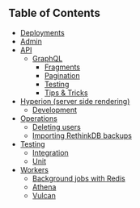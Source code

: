## Table of Contents

- [Deployments](deployments.md)
- [Admin](admin/intro.md)
- [API](api/intro.md)
  - [GraphQL](api/graphql/intro.md)
    - [Fragments](api/graphql/fragments.md)
    - [Pagination](api/graphql/pagination.md)
    - [Testing](api/graphql/testing.md)
    - [Tips & Tricks](api/graphql/tips-and-tricks.md)
- [Hyperion (server side rendering)](<hyperion%20(server%20side%20rendering)/intro.md>)
  - [Development](<hyperion%20(server%20side%20rendering)/development.md>)
- [Operations](operations/intro.md)
  - [Deleting users](operations/deleting-users.md)
  - [Importing RethinkDB backups](operations/importing-rethinkdb-backups.md)
- [Testing](testing/intro.md)
  - [Integration](testing/integration.md)
  - [Unit](testing/unit.md)
- [Workers](workers/intro.md)
  - [Background jobs with Redis](workers/background-jobs.md)
  - [Athena](workers/athena/intro.md)
  - [Vulcan](workers/vulcan/intro.md)
